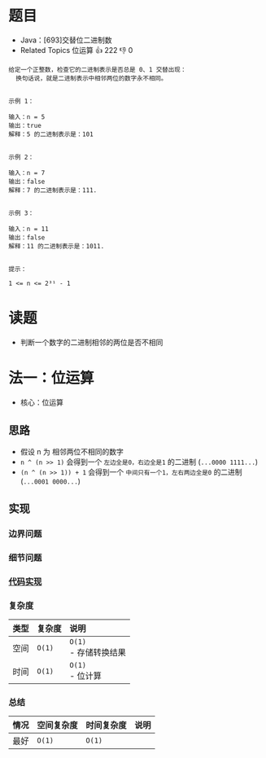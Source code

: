 # 题目

- Java：[693]交替位二进制数
- Related Topics 位运算 👍 222 👎 0

```text
给定一个正整数，检查它的二进制表示是否总是 0、1 交替出现：
  换句话说，就是二进制表示中相邻两位的数字永不相同。 


示例 1： 

输入：n = 5
输出：true
解释：5 的二进制表示是：101


示例 2： 

输入：n = 7
输出：false
解释：7 的二进制表示是：111. 


示例 3： 

输入：n = 11
输出：false
解释：11 的二进制表示是：1011. 


提示： 

1 <= n <= 2³¹ - 1 
```

# 读题

- 判断一个数字的二进制相邻的两位是否不相同

# 法一：位运算

- 核心：位运算

## 思路

- 假设 n 为 相邻两位不相同的数字
- `n ^ (n >> 1)` 会得到一个 `左边全是0，右边全是1` 的二进制 (`...0000 1111...`)
- `(n ^ (n >> 1)) + 1` 会得到一个 `中间只有一个1，左右两边全是0` 的二进制 (`...0001 0000...`)

## 实现

### 边界问题

### 细节问题

### [代码实现](Demo01.java)

### 复杂度

类型 | 复杂度 | 说明
:--- |:--- |:---
空间 | `O(1)` | `O(1)` </br> - 存储转换结果
时间 | `O(1)` | `O(1)` </br> - 位计算

### 总结

情况 | 空间复杂度 | 时间复杂度 | 说明
:--- |:--- |:--- |:---
最好 | `O(1)` | `O(1)` |
